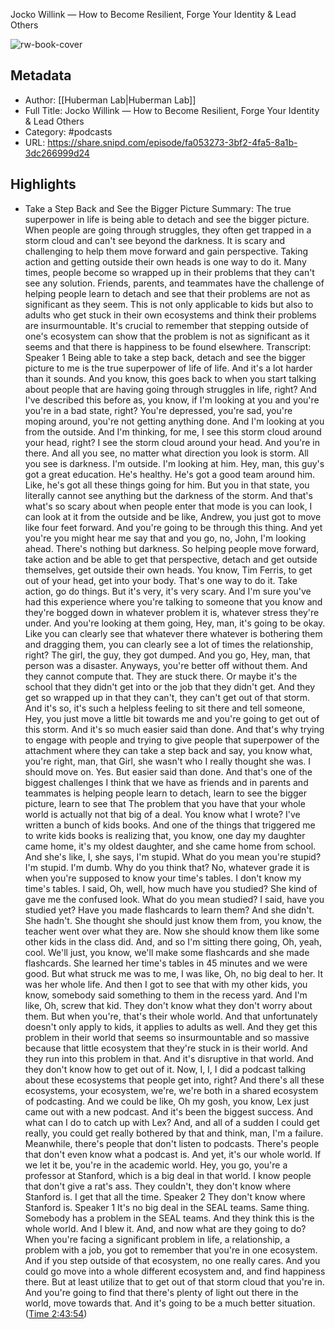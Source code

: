 Jocko Willink —  How to Become Resilient, Forge Your Identity & Lead Others

![rw-book-cover](https://images.weserv.nl/?url=https%3A%2F%2Fmegaphone.imgix.net%2Fpodcasts%2F042e6144-725e-11ec-a75d-c38f702aecad%2Fimage%2FHuberman-Lab-Podcast-Thumbnail-3000x3000.png%3Fixlib%3Drails-2.1.2%26max-w%3D3000%26max-h%3D3000%26fit%3Dcrop%26auto%3Dformat%2Ccompress&w=100&h=100)

## Metadata
- Author: [[Huberman Lab|Huberman Lab]]
- Full Title: Jocko Willink —  How to Become Resilient, Forge Your Identity & Lead Others
- Category: #podcasts
- URL: https://share.snipd.com/episode/fa053273-3bf2-4fa5-8a1b-3dc266999d24

## Highlights
- Take a Step Back and See the Bigger Picture 
  Summary:
  The true superpower in life is being able to detach and see the bigger picture.
  When people are going through struggles, they often get trapped in a storm cloud and can't see beyond the darkness. It is scary and challenging to help them move forward and gain perspective.
  Taking action and getting outside their own heads is one way to do it.
  Many times, people become so wrapped up in their problems that they can't see any solution.
  Friends, parents, and teammates have the challenge of helping people learn to detach and see that their problems are not as significant as they seem. This is not only applicable to kids but also to adults who get stuck in their own ecosystems and think their problems are insurmountable. It's crucial to remember that stepping outside of one's ecosystem can show that the problem is not as significant as it seems and that there is happiness to be found elsewhere.
  Transcript:
  Speaker 1
  Being able to take a step back, detach and see the bigger picture to me is the true superpower of life of life. And it's a lot harder than it sounds. And you know, this goes back to when you start talking about people that are having going through struggles in life, right? And I've described this before as, you know, if I'm looking at you and you're you're in a bad state, right? You're depressed, you're sad, you're moping around, you're not getting anything done. And I'm looking at you from the outside. And I'm thinking, for me, I see this storm cloud around your head, right? I see the storm cloud around your head. And you're in there. And all you see, no matter what direction you look is storm. All you see is darkness. I'm outside. I'm looking at him. Hey, man, this guy's got a great education. He's healthy. He's got a good team around him. Like, he's got all these things going for him. But you in that state, you literally cannot see anything but the darkness of the storm. And that's what's so scary about when people enter that mode is you can look, I can look at it from the outside and be like, Andrew, you just got to move like four feet forward. And you're going to be through this thing. And yet you're you might hear me say that and you go, no, John, I'm looking ahead. There's nothing but darkness. So helping people move forward, take action and be able to get that perspective, detach and get outside themselves, get outside their own heads. You know, Tim Ferris, to get out of your head, get into your body. That's one way to do it. Take action, go do things. But it's very, it's very scary. And I'm sure you've had this experience where you're talking to someone that you know and they're bogged down in whatever problem it is, whatever stress they're under. And you're looking at them going, Hey, man, it's going to be okay. Like you can clearly see that whatever there whatever is bothering them and dragging them, you can clearly see a lot of times the relationship, right? The girl, the guy, they got dumped. And you go, Hey, man, that person was a disaster. Anyways, you're better off without them. And they cannot compute that. They are stuck there. Or maybe it's the school that they didn't get into or the job that they didn't get. And they get so wrapped up in that they can't, they can't get out of that storm. And it's so, it's such a helpless feeling to sit there and tell someone, Hey, you just move a little bit towards me and you're going to get out of this storm. And it's so much easier said than done. And that's why trying to engage with people and trying to give people that superpower of the attachment where they can take a step back and say, you know what, you're right, man, that Girl, she wasn't who I really thought she was. I should move on. Yes. But easier said than done. And that's one of the biggest challenges I think that we have as friends and in parents and teammates is helping people learn to detach, learn to see the bigger picture, learn to see that The problem that you have that your whole world is actually not that big of a deal. You know what I wrote? I've written a bunch of kids books. And one of the things that triggered me to write kids books is realizing that, you know, one day my daughter came home, it's my oldest daughter, and she came home from school. And she's like, I, she says, I'm stupid. What do you mean you're stupid? I'm stupid. I'm dumb. Why do you think that? No, whatever grade it is when you're supposed to know your time's tables. I don't know my time's tables. I said, Oh, well, how much have you studied? She kind of gave me the confused look. What do you mean studied? I said, have you studied yet? Have you made flashcards to learn them? And she didn't. She hadn't. She thought she should just know them from, you know, the teacher went over what they are. Now she should know them like some other kids in the class did. And, and so I'm sitting there going, Oh, yeah, cool. We'll just, you know, we'll make some flashcards and she made flashcards. She learned her time's tables in 45 minutes and we were good. But what struck me was to me, I was like, Oh, no big deal to her. It was her whole life. And then I got to see that with my other kids, you know, somebody said something to them in the recess yard. And I'm like, Oh, screw that kid. They don't know what they don't worry about them. But when you're, that's their whole world. And that unfortunately doesn't only apply to kids, it applies to adults as well. And they get this problem in their world that seems so insurmountable and so massive because that little ecosystem that they're stuck in is their world. And they run into this problem in that. And it's disruptive in that world. And they don't know how to get out of it. Now, I, I, I did a podcast talking about these ecosystems that people get into, right? And there's all these ecosystems, your ecosystem, we're, we're both in a shared ecosystem of podcasting. And we could be like, Oh my gosh, you know, Lex just came out with a new podcast. And it's been the biggest success. And what can I do to catch up with Lex? And, and all of a sudden I could get really, you could get really bothered by that and think, man, I'm a failure. Meanwhile, there's people that don't listen to podcasts. There's people that don't even know what a podcast is. And yet, it's our whole world. If we let it be, you're in the academic world. Hey, you go, you're a professor at Stanford, which is a big deal in that world. I know people that don't give a rat's ass. They couldn't, they don't know where Stanford is. I get that all the time.
  Speaker 2
  They don't know where Stanford is.
  Speaker 1
  It's no big deal in the SEAL teams. Same thing. Somebody has a problem in the SEAL teams. And they think this is the whole world. And I blew it. And, and now what are they going to do? When you're facing a significant problem in life, a relationship, a problem with a job, you got to remember that you're in one ecosystem. And if you step outside of that ecosystem, no one really cares. And you could go move into a whole different ecosystem and, and find happiness there. But at least utilize that to get out of that storm cloud that you're in. And you're going to find that there's plenty of light out there in the world, move towards that. And it's going to be a much better situation. ([Time 2:43:54](https://share.snipd.com/snip/8c2d95bc-a67c-42b4-b5ca-de85d8fe8d67))
